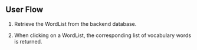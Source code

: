 ## User Flow

1. Retrieve the WordList from the backend database.

2. When clicking on a WordList, the corresponding list of vocabulary words is returned.